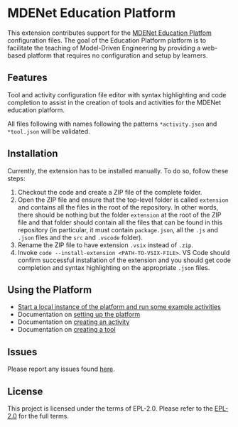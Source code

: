 # MDENet Education Platform
This extension contributes support for the [MDENet Education Platfom](https://github.com/mdenet/educationplatform-docker) configuration files. The goal of the Education Platform platform is to facilitate the teaching of Model-Driven Engineering by providing a web-based platform that requires no configuration and setup by learners. 

## Features
Tool and activity configuration file editor with syntax highlighting and code completion to assist in the creation of tools and activities for the MDENet education platform.

All files following with names following the patterns `*activity.json` and `*tool.json` will be validated.

## Installation
Currently, the extension has to be installed manually.
To do so, follow these steps:

1. Checkout the code and create a ZIP file of the complete folder. 
2. Open the ZIP file and ensure that the top-level folder is called `extension` and contains all the files in the root of the repository. In other words, there should be nothing but the folder `extension` at the root of the ZIP file and that folder should contain all the files that can be found in this repository (in particular, it must contain `package.json`, all the `.js` and `.json` files and the `src` and `.vscode` folder).
3. Rename the ZIP file to have extension `.vsix` instead of `.zip`.
4. Invoke `code --install-extension <PATH-TO-VSIX-FILE>`. VS Code should confirm successful installation of the extension and you should get code completion and syntax highlighting on the appropriate `.json` files.

## Using the Platform
- [Start a local instance of the platform and run some example activities](https://github.com/mdenet/educationplatform-docker)
- Documentation on [setting up the platform](https://github.com/mdenet/educationplatform/wiki/Setting-up-the-Platform)
- Documentation on [creating an activity](https://github.com/mdenet/educationplatform/wiki/Creating-an-Activity)
- Documentation on [creating a tool](https://github.com/mdenet/educationplatform/wiki/Adding-a-Tool)

## Issues
  Please report any issues found [here](https://github.com/mdenet/educationplatform-vscode/issues).


## License 
This project is licensed under the terms of EPL-2.0. Please refer to the [EPL-2.0](https://raw.githubusercontent.com/mdenet/educationplatform/main/LICENSE) for the full terms.
